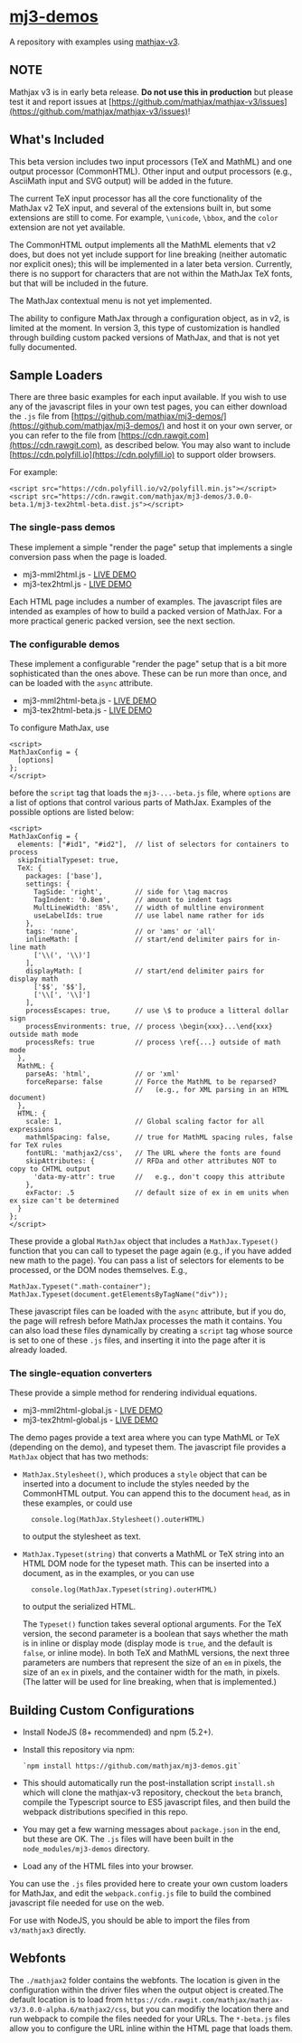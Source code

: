 # [mj3-demos](https://github.com/mathjax/mj3-demos)

A repository with examples using [mathjax-v3](https://github.com/mathjax/mathjax-v3).

## NOTE

Mathjax v3 is in early beta release. **Do not use this in production** but please test it and report issues at [https://github.com/mathjax/mathjax-v3/issues](https://github.com/mathjax/mathjax-v3/issues)!

## What's Included

This beta version includes two input processors (TeX and MathML) and one output processor (CommonHTML).  Other input and output processors (e.g., AsciiMath input and SVG output) will be added in the future.

The current TeX input processor has all the core functionality of the MathJax v2 TeX input, and several of the extensions built in, but some extensions are still to come.  For example, `\unicode`, `\bbox`, and the `color` extension are not yet available.

The CommonHTML output implements all the MathML elements that v2 does, but does not yet include support for line breaking (neither automatic nor explicit ones); this will be implemented in a later beta version.  Currently, there is no support for characters that are not within the MathJax TeX fonts, but that will be included in the future.

The MathJax contextual menu is not yet implemented.

The ability to configure MathJax through a configuration object, as in v2, is limited at the moment.  In version 3, this type of customization is handled through building custom packed versions of MathJax, and that is not yet fully documented.

## Sample Loaders

There are three basic examples for each input available. If you wish to use any of the javascript files in your own test pages, you can either download the `.js` file from [https://github.com/mathjax/mj3-demos/](https://github.com/mathjax/mj3-demos/) and host it on your own server, or you can refer to the file from [https://cdn.rawgit.com](https://cdn.rawgit.com), as described below.  You may also want to include [https://cdn.polyfill.io](https://cdn.polyfill.io) to support older browsers.

For example:

    <script src="https://cdn.polyfill.io/v2/polyfill.min.js"></script>
    <script src="https://cdn.rawgit.com/mathjax/mj3-demos/3.0.0-beta.1/mj3-tex2html-beta.dist.js"></script>


### The single-pass demos

These implement a simple "render the page" setup that implements a single conversion pass when the page is loaded.

* mj3-mml2html.js - [LIVE DEMO](https://mathjax.github.io/mj3-demos/mj3-mml2html.html)
* mj3-tex2html.js - [LIVE DEMO](https://mathjax.github.io/mj3-demos/mj3-tex2html.html)

Each HTML page includes a number of examples.  The javascript files are intended as examples of how to build a packed version of MathJax.  For a more practical generic packed version, see the next section.


### The configurable demos

These implement a configurable "render the page" setup that is a bit more sophisticated than the ones above.  These can be run more than once, and can be loaded with the `async` attribute.

* mj3-mml2html-beta.js - [LIVE DEMO](https://mathjax.github.io/mj3-demos/mj3-mml2html-beta.html)
* mj3-tex2html-beta.js - [LIVE DEMO](https://mathjax.github.io/mj3-demos/mj3-tex2html-beta.html)

To configure MathJax, use

    <script>
    MathJaxConfig = {
      [options]
    };
    </script>

before the `script` tag that loads the `mj3-...-beta.js` file, where `options` are a list of options that control various parts of MathJax.  Examples of the possible options are listed below:

    <script>
    MathJaxConfig = {
      elements: ["#id1", "#id2"],  // list of selectors for containers to process
      skipInitialTypeset: true,
      TeX: {
        packages: ['base'],        settings: {          TagSide: 'right',        // side for \tag macros          TagIndent: '0.8em',      // amount to indent tags          MultLineWidth: '85%',    // width of multline environment          useLabelIds: true        // use label name rather for ids        },        tags: 'none',              // or 'ams' or 'all'        inlineMath: [              // start/end delimiter pairs for in-line math          ['\\(', '\\)']        ],        displayMath: [             // start/end delimiter pairs for display math          ['$$', '$$'],          ['\\[', '\\]']        ],        processEscapes: true,      // use \$ to produce a litteral dollar sign        processEnvironments: true, // process \begin{xxx}...\end{xxx} outside math mode        processRefs: true          // process \ref{...} outside of math mode      },
      MathML: {
        parseAs: 'html',           // or 'xml'        forceReparse: false        // Force the MathML to be reparsed? 
                                   //   (e.g., for XML parsing in an HTML document)      },
      HTML: {
        scale: 1,                  // Global scaling factor for all expressions        mathmlSpacing: false,      // true for MathML spacing rules, false for TeX rules
        fontURL: 'mathjax2/css',   // The URL where the fonts are found        skipAttributes: {          // RFDa and other attributes NOT to copy to CHTML output
          'data-my-attr': true     //   e.g., don't coopy this attribute
        },        exFactor: .5               // default size of ex in em units when ex size can't be determined      }
    };
    </script>

These provide a global `MathJax` object that includes a `MathJax.Typeset()` function that you can call to typeset the page again (e.g., if you have added new math to the page).  You can pass a list of selectors for elements to be processed, or the DOM nodes themselves.  E.g.,

    MathJax.Typeset(".math-container");
    MathJax.Typeset(document.getElementsByTagName("div"));

These javascript files can be loaded with the `async` attribute, but if you do, the page will refresh before MathJax processes the math it contains.  You can also load these files dynamically by creating a `script` tag whose source is set to one of these `.js` files, and inserting it into the page after it is already loaded.

### The single-equation converters

These provide a simple method for rendering individual equations.

* mj3-mml2html-global.js - [LIVE DEMO](https://mathjax.github.io/mj3-demos/mj3-mml2html-global.html)
* mj3-tex2html-global.js - [LIVE DEMO](https://mathjax.github.io/mj3-demos/mj3-tex2html-global.html)

The demo pages provide a text area where you can type MathML or TeX (depending on the demo), and typeset them.  The javascript file provides a `MathJax` object that has two methods:

* `MathJax.Stylesheet()`, which produces a `style` object that can be inserted into a document to include the styles needed by the CommonHTML output.  You can append this to the document `head`, as in these examples, or could use
 
        console.log(MathJax.Stylesheet().outerHTML)

    to output the stylesheet as text.

* `MathJax.Typeset(string)` that converts a MathML or TeX string into an HTML DOM node for the typeset math.  This can be inserted into a document, as in the examples, or you can use

        console.log(MathJax.Typeset(string).outerHTML)

     to output the serialized HTML.
     
     The `Typeset()` function takes several optional arguments.  For the TeX version, the second parameter is a boolean that says whether the math is in inline or display mode (display mode is `true`, and the default is `false`, or inline mode).  In both TeX and MathML versions, the next three parameters are numbers that represent the size of an `em` in pixels, the size of an `ex` in pixels, and the container width for the math, in pixels.  (The latter will be used for line breaking, when that is implemented.)

## Building Custom Configurations

* Install NodeJS (8+ recommended) and npm (5.2+).
* Install this repository via npm:

      `npm install https://github.com/mathjax/mj3-demos.git`

* This should automatically run the post-installation script `install.sh` which will clone the mathjax-v3 repository, checkout the `beta` branch, compile the Typescript source to ES5 javascript files, and then build the webpack distributions specified in this repo.
* You may get a few warning messages about `package.json` in the end, but these are OK.  The `.js` files will have been built in the `node_modules/mj3-demos` directory.
* Load any of the HTML files into your browser.

You can use the `.js` files provided here to create your own custom loaders for MathJax, and edit the `webpack.config.js` file to build the combined javascript file needed for use on the web.

For use with NodeJS, you should be able to import the files from `v3/mathjax3` directly.

## Webfonts

The `./mathjax2` folder contains the webfonts.  The location is given in the configuration within the driver files when the output object is created.The default location is to load from `https://cdn.rawgit.com/mathjax/mathjax-v3/3.0.0-alpha.6/mathjax2/css`, but you can modifiy the location there and run webpack to compile the files needed for your URLs.  The `*-beta.js` files allow you to configure the URL inline within the HTML page that loads them.
